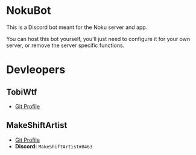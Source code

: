 # NokuBot
This is a Discord bot meant for the Noku server and app.

You can host this bot yourself, you'll just need to configure it for your own server, or remove the server specific functions.

# Devleopers
## TobiWtf
- [Git Profile](https://github.com/TobiWtf)

## MakeShiftArtist
- [Git Profile](https://github.com./MakeShiftArtist)
- **Discord:** `MakeShiftArtist#8463`

